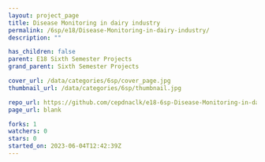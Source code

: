 ```yaml
---
layout: project_page
title: Disease Monitoring in dairy industry
permalink: /6sp/e18/Disease-Monitoring-in-dairy-industry/
description: ""

has_children: false
parent: E18 Sixth Semester Projects
grand_parent: Sixth Semester Projects

cover_url: /data/categories/6sp/cover_page.jpg
thumbnail_url: /data/categories/6sp/thumbnail.jpg

repo_url: https://github.com/cepdnaclk/e18-6sp-Disease-Monitoring-in-dairy-industry
page_url: blank

forks: 1
watchers: 0
stars: 0
started_on: 2023-06-04T12:42:39Z
---
```



